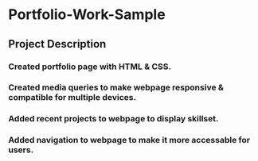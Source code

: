 # Portfolio-Work-Sample

## Project Description

### Created portfolio page with HTML & CSS.

### Created media queries to make webpage responsive & compatible for multiple devices.

### Added recent projects to webpage to display skillset.

### Added navigation to webpage to make it more accessable for users. 



